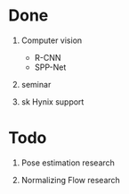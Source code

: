 # Done

1. Computer vision
    - R-CNN
    - SPP-Net

2. seminar

3. sk Hynix support

# Todo

1. Pose estimation research

2. Normalizing Flow research
